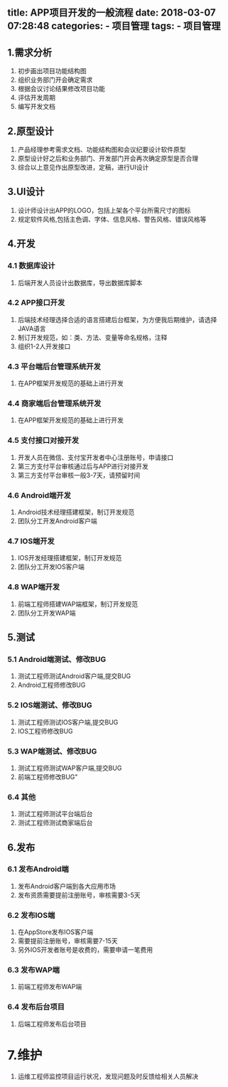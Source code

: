 title: APP项目开发的一般流程
date: 2018-03-07 07:28:48
categories:
    - 项目管理
tags: 
    - 项目管理
---

## 1.需求分析
1. 初步画出项目功能结构图
2. 组织业务部门开会确定需求
3. 根据会议讨论结果修改项目功能
4. 评估开发周期
5. 编写开发文档

<!--more-->

## 2.原型设计
1. 产品经理参考需求文档、功能结构图和会议纪要设计软件原型
2. 原型设计好之后和业务部门、开发部门开会再次确定原型是否合理
3. 综合以上意见作出原型改进，定稿，进行UI设计

## 3.UI设计
1. 设计师设计出APP的LOGO，包括上架各个平台所需尺寸的图标
2. 规定软件风格,包括主色调、字体、信息风格、警告风格、错误风格等

## 4.开发
### 4.1 数据库设计
1. 后端开发人员设计出数据库，导出数据库脚本

### 4.2 APP接口开发
1. 后端技术经理选择合适的语言搭建后台框架，为方便我后期维护，请选择JAVA语言
2. 制订开发规范，如：类、方法、变量等命名规格，注释
3. 组织1-2人开发接口

### 4.3 平台端后台管理系统开发
1. 在APP框架开发规范的基础上进行开发


### 4.4 商家端后台管理系统开发
1. 在APP框架开发规范的基础上进行开发


### 4.5 支付接口对接开发
1. 开发人员在微信、支付宝开发者中心注册账号，申请接口
2. 第三方支付平台审核通过后与APP进行对接开发
3. 第三方支付平台审核一般3-7天，请预留时间

### 4.6 Android端开发
1. Android技术经理搭建框架，制订开发规范
2. 团队分工开发Android客户端


### 4.7 IOS端开发
1. IOS开发经理搭建框架，制订开发规范
2. 团队分工开发IOS客户端

### 4.8 WAP端开发
1. 前端工程师搭建WAP端框架，制订开发规范
2. 团队分工开发WAP端

## 5.测试
### 5.1 Android端测试、修改BUG
1. 测试工程师测试Android客户端,提交BUG
2. Android工程师修改BUG

### 5.2 IOS端测试、修改BUG
1. 测试工程师测试IOS客户端,提交BUG
2. IOS工程师修改BUG

### 5.3  WAP端测试、修改BUG
1. 测试工程师测试WAP客户端,提交BUG
2. 前端工程师修改BUG"

### 6.4 其他
1. 测试工程师测试平台端后台
2. 测试工程师测试商家端后台


## 6.发布
### 6.1 发布Android端
1. 发布Android客户端到各大应用市场
2. 发布资质需要提前注册账号，审核需要3-5天

### 6.2 发布IOS端
1. 在AppStore发布IOS客户端
2. 需要提前注册账号，审核需要7-15天
3. 另外IOS开发者账号是收费的，需要申请一笔费用

### 6.3 发布WAP端
1. 前端工程师发布WAP端

### 6.4 发布后台项目
1. 后端工程师发布后台项目

# 7.维护
1. 运维工程师监控项目运行状况，发现问题及时反馈给相关人员解决








